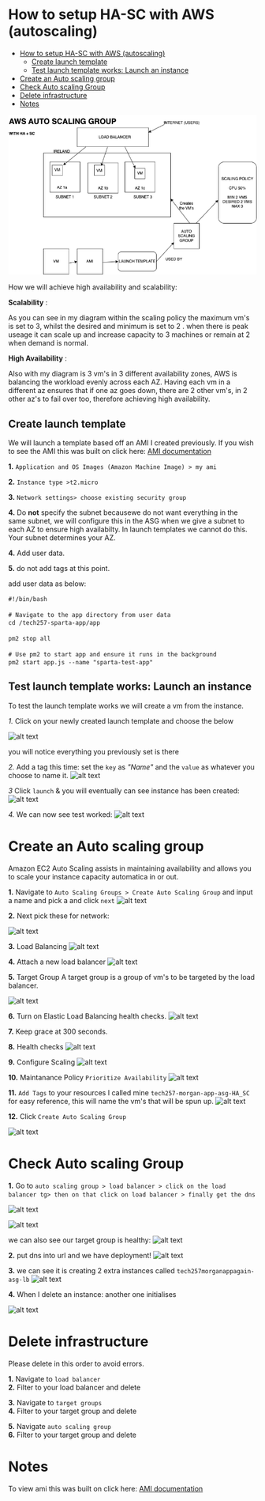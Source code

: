 # <centre>  How to setup HA-SC with AWS (autoscaling) <centre/>

- [  How to setup HA-SC with AWS (autoscaling) ](#--how-to-setup-ha-sc-with-aws-autoscaling-)
  - [Create launch template](#create-launch-template)
  - [Test launch template works: Launch an instance](#test-launch-template-works-launch-an-instance)
- [Create an Auto scaling group](#create-an-auto-scaling-group)
- [Check Auto scaling Group](#check-auto-scaling-group)
- [Delete infrastructure](#delete-infrastructure)
- [Notes](#notes)






![alt text](images/AWSAUTOSCALING.drawio.png)


How we will achieve high availability and scalability:

**Scalability** :

As you can see in my diagram within the scaling policy  the maximum vm's is set to 3, whilst the desired and minimum is set to 2 . when there is peak useage it can scale up and increase capacity to 3 machines or remain at 2 when demand is normal.

**High Availability** : 

Also with my diagram is 3 vm's in 3 different availability zones, AWS is balancing the workload evenly across each AZ. Having each vm in a different az ensures that if one az goes down, there are 2 other vm's, in 2 other az's to fail over too, therefore achieving high availability.



## Create launch template

We will launch a template based off an AMI I created previously. If you wish to see the AMI this was built on click here: [AMI documentation](https://github.com/Scarlett100/tech257_aws/blob/master/AMI.md) 

**1.** `Application and OS Images (Amazon Machine Image) > my ami`


**2.** `Instance type >t2.micro`

**3.** `Network settings> choose existing security group`

**4.** Do **not** specify the subnet becausewe do not want everything in the same subnet, we will configure this in the ASG when we give a subnet to each AZ to ensure high availabilty. In launch templates we cannot do this. Your subnet determines your AZ.

**4.** Add user data.

**5.** do not add tags at this point.

add user data as below:
```
#!/bin/bash
 
# Navigate to the app directory from user data
cd /tech257-sparta-app/app
 
pm2 stop all
 
# Use pm2 to start app and ensure it runs in the background
pm2 start app.js --name "sparta-test-app"

````





## Test launch template works: Launch an instance

To test the launch template works we will create a vm from the instance.

*1.* Click on your newly created launch template and choose the below

![alt text](<images/Screenshot 2024-04-09 at 14.54.10.png>)

you will notice everything you previously set is there

*2.* Add a tag this time: set the `key` as *"Name"* and the `value` as whatever you choose to name it.
![alt text](<images/Screenshot 2024-04-09 at 14.56.26.png>)


*3* Click `launch` & you will eventually can see instance has been created:
![alt text](<images/Screenshot 2024-04-09 at 14.58.36.png>)


*4.* We can now see test worked:
![alt text](<images/Screenshot 2024-04-09 at 14.59.41.png>)

# Create an Auto scaling group


Amazon EC2 Auto Scaling assists in maintaining availability and allows you to scale your instance capacity automatica in or out.

**1.** Navigate to `Auto Scaling Groups > Create Auto Scaling Group` and input a name and pick a and click `next`
![alt text](<images/Screenshot 2024-04-09 at 15.01.28.png>)


**2.** Next pick these for network:

![alt text](<images/Screenshot 2024-04-09 at 15.03.41.png>)

**3.** Load Balancing
![alt text](<images/Screenshot 2024-04-09 at 15.04.49.png>)


**4.** Attach a new load balancer
![alt text](<images/Screenshot 2024-04-09 at 15.06.09.png>)

**5.** Target Group
A target group is a group of vm's to be targeted by the load balancer. 

![alt text](<images/Screenshot 2024-04-09 at 15.07.49.png>)

**6.** Turn on Elastic Load Balancing health checks.
![alt text](<images/Screenshot 2024-04-09 at 15.08.22.png>)

**7.** Keep grace at 300 seconds.

**8.** Health checks
![alt text](<images/Screenshot 2024-04-09 at 15.10.08.png>)

**9.** Configure Scaling
![alt text](<images/Screenshot 2024-04-09 at 15.11.21.png>)

**10.** Maintanance Policy `Prioritize Availability`
![alt text](<images/Screenshot 2024-04-09 at 15.12.02.png>)


**11.** `Add Tags` to your resources I called mine `tech257-morgan-app-asg-HA_SC` for easy reference, this will name the vm's that will be spun up.
![alt text](<images/Screenshot 2024-04-09 at 15.13.33.png>)


**12.** Click `Create Auto Scaling Group`

![alt text](<images/Screenshot 2024-04-09 at 15.16.05.png>)


# Check Auto scaling Group


**1.** Go to `auto scaling group > load balancer > click on the load balancer tg> then on that click on load balancer > finally get the dns `

![alt text](<images/Screenshot 2024-04-09 at 15.18.18.png>)


![alt text](<images/Screenshot 2024-04-09 at 15.19.55.png>)

we can also see our target group is healthy:
![alt text](<images/Screenshot 2024-04-09 at 15.34.20.png>)

**2.** put dns into url and we have deployment!
![alt text](<images/Screenshot 2024-04-09 at 15.21.01.png>)


**3.** we can see it is creating 2 extra instances called `tech257morganappagain-asg-lb`
![alt text](<images/Screenshot 2024-04-09 at 16.43.48.png>)

**4.** When I delete an instance:
another one initialises

![alt text](<images/Screenshot 2024-04-09 at 15.35.55.png>)




# Delete infrastructure

Please delete in this order to avoid errors.

**1.** Navigate to `load balancer` 
<br>
**2.** Filter to your load balancer and delete

**3.** Navigate to `target groups` <br>
**4.** Filter to your target group and delete

**5.** Navigate `auto scaling group` <br>
**6.** Filter to your target group and delete


# Notes
To view ami this was built on click here: [AMI documentation](https://github.com/Scarlett100/tech257_aws/blob/master/AMI.md) 